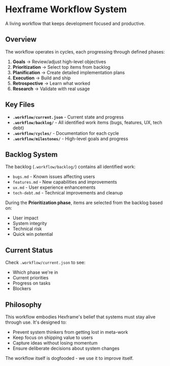 # Hexframe Workflow System

A living workflow that keeps development focused and productive.

## Overview

The workflow operates in cycles, each progressing through defined phases:

1. **Goals** → Review/adjust high-level objectives
2. **Prioritization** → Select top items from backlog
3. **Planification** → Create detailed implementation plans  
4. **Execution** → Build and ship
5. **Retrospective** → Learn what worked
6. **Research** → Validate with real usage

## Key Files

- **`.workflow/current.json`** - Current state and progress
- **`.workflow/backlog/`** - All identified work items (bugs, features, UX, tech debt)
- **`.workflow/cycles/`** - Documentation for each cycle
- **`.workflow/milestones/`** - High-level goals and progress

## Backlog System

The backlog (`.workflow/backlog/`) contains all identified work:
- `bugs.md` - Known issues affecting users
- `features.md` - New capabilities and improvements
- `ux.md` - User experience enhancements
- `tech-debt.md` - Technical improvements and cleanup

During the **Prioritization phase**, items are selected from the backlog based on:
- User impact
- System integrity
- Technical risk  
- Quick win potential

## Current Status

Check `.workflow/current.json` to see:
- Which phase we're in
- Current priorities
- Progress on tasks
- Blockers

## Philosophy

This workflow embodies Hexframe's belief that systems must stay alive through use. It's designed to:
- Prevent system thinkers from getting lost in meta-work
- Keep focus on shipping value to users
- Capture ideas without losing momentum
- Ensure deliberate decisions about system changes

The workflow itself is dogfooded - we use it to improve itself.